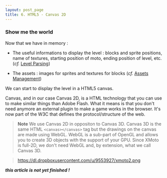 ```yaml
---
layout: post_page
title: 6. HTML5 - Canvas 2D
---
```


### Show me the world

Now that we have in memory :

 * The useful informations to display the level : blocks and sprite positions, name of textures, starting position of moto, ending position of level, etc. (*cf.* [Level Parsing](/2013/08/20/level-parsing.html))

 * The assets : images for sprites and textures for blocks (*cf.* [Assets Management](/2013/11/20/assets-management.html))

We can start to display the level in a HTML5 canvas.

Canvas, and in our case Canvas 2D, is a HTML technology that you can use to make similar things than Adobe Flash. What it means is that you don't need anymore an external plugin to make a game works in the browser. It's now part of the W3C that defines the protocol/structure of the web.

> **Note** We use Canvas 2D in oppositon to Canvas 3D. Canvas 3D is the same HTML ```<canvas></canvas>``` tag but the drawings on the canvas are made using WebGL. WebGL is a sub-part of OpenGL and allows you to create 3D objects with the support of your GPU. Since XMoto is full-2D, we don't need WebGL and, by extension, what we call Canvas 3D.

 > https://dl.dropboxusercontent.com/u/9553927/xmoto2.png

***this article is not yet finished !***
